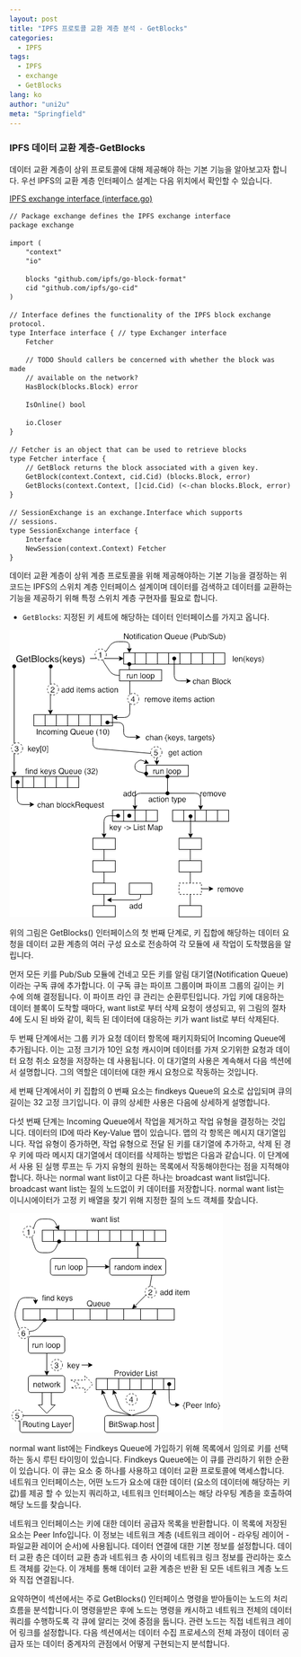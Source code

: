 ```yaml
---
layout: post
title: "IPFS 프로토콜 교환 계층 분석 - GetBlocks"
categories:
  - IPFS
tags:
  - IPFS
  - exchange
  - GetBlocks
lang: ko
author: "uni2u"
meta: "Springfield"
---
```


### IPFS 데이터 교환 계층-GetBlocks

데이터 교환 계층이 상위 프로토콜에 대해 제공해야 하는 기본 기능을 알아보고자 합니다. 우선 IPFS의 교환 계층 인터페이스 설계는 다음 위치에서 확인할 수 있습니다.

[IPFS exchange interface (interface.go)](https://github.com/ipfs/go-ipfs-exchange-interface/blob/master/interface.go)

```
// Package exchange defines the IPFS exchange interface
package exchange

import (
	"context"
	"io"

	blocks "github.com/ipfs/go-block-format"
	cid "github.com/ipfs/go-cid"
)

// Interface defines the functionality of the IPFS block exchange protocol.
type Interface interface { // type Exchanger interface
	Fetcher

	// TODO Should callers be concerned with whether the block was made
	// available on the network?
	HasBlock(blocks.Block) error

	IsOnline() bool

	io.Closer
}

// Fetcher is an object that can be used to retrieve blocks
type Fetcher interface {
	// GetBlock returns the block associated with a given key.
	GetBlock(context.Context, cid.Cid) (blocks.Block, error)
	GetBlocks(context.Context, []cid.Cid) (<-chan blocks.Block, error)
}

// SessionExchange is an exchange.Interface which supports
// sessions.
type SessionExchange interface {
	Interface
	NewSession(context.Context) Fetcher
}
```

데이터 교환 계층이 상위 계층 프로토콜을 위해 제공해야하는 기본 기능을 결정하는 위 코드는 IPFS의 스위치 계층 인터페이스 설계이며 데이터를 검색하고 데이터를 교환하는 기능을 제공하기 위해 특정 스위치 계층 구현자를 필요로 합니다.

- `GetBlocks`: 지정된 키 세트에 해당하는 데이터 인터페이스를 가지고 옵니다.

![GetBlocks interface 단계](/images/exchange01.png)

위의 그림은 GetBlocks() 인터페이스의 첫 번째 단계로, 키 집합에 해당하는 데이터 요청을 데이터 교환 계층의 여러 구성 요소로 전송하여 각 모듈에 새 작업이 도착했음을 알립니다.

먼저 모든 키를 Pub/Sub 모듈에 건네고 모든 키를 알림 대기열(Notification Queue)이라는 구독 큐에 추가합니다. 이 구독 큐는 파이프 그룹이며 파이프 그룹의 길이는 키 수에 의해 결정됩니다. 이 파이프 라인 큐 관리는 순환루틴입니다. 가입 키에 대응하는 데이터 블록이 도착할 때마다, want list로 부터 삭제 요청이 생성되고, 위 그림의 절차 4에 도시 된 바와 같이, 획득 된 데이터에 대응하는 키가 want list로 부터 삭제된다.

두 번째 단계에서는 그룹 키가 요청 데이터 항목에 패키지화되어 Incoming Queue에 추가됩니다. 이는 고정 크기가 10인 요청 캐시이며 데이터를 가져 오기위한 요청과 데이터 요청 취소 요청을 저장하는 데 사용됩니다. 이 대기열의 사용은 계속해서 다음 섹션에서 설명합니다. 그의 역할은 데이터에 대한 캐시 요청으로 작동하는 것입니다.

세 번째 단계에서이 키 집합의 0 번째 요소는 findkeys Queue의 요소로 삽입되며 큐의 길이는 32 고정 크기입니다. 이 큐의 상세한 사용은 다음에 상세하게 설명합니다.

다섯 번째 단계는 Incoming Queue에서 작업을 제거하고 작업 유형을 결정하는 것입니다. 데이터의 ID에 따라 Key-Value 맵이 있습니다. 맵의 각 항목은 메시지 대기열입니다. 작업 유형이 증가하면, 작업 유형으로 전달 된 키를 대기열에 추가하고, 삭제 된 경우 키에 따라 메시지 대기열에서 데이터를 삭제하는 방법은 다음과 같습니다. 이 단계에서 사용 된 실행 루프는 두 가지 유형의 원하는 목록에서 작동해야한다는 점을 지적해야합니다. 하나는 normal want list이고 다른 하나는 broadcast want list입니다. broadcast want list는 질의 노드없이 키 데이터를 저장합니다. normal want list는 이니시에이터가 고정 키 배열을 찾기 위해 지정한 질의 노드 객체를 찾습니다.

![Findkeys Queue 루틴](/images/exchange02.png)

normal want list에는 Findkeys Queue에 가입하기 위해 목록에서 임의로 키를 선택하는 동시 루틴 타이밍이 있습니다. Findkeys Queue에는 이 큐를 관리하기 위한 순환이 있습니다. 이 큐는 요소 중 하나를 사용하고 데이터 교환 프로토콜에 액세스합니다. 네트워크 인터페이스는, 어떤 노드가 요소에 대한 데이터 (요소의 데이터에 해당하는 키 값)를 제공 할 수 있는지 쿼리하고, 네트워크 인터페이스는 해당 라우팅 계층을 호출하여 해당 노드를 찾습니다.

네트워크 인터페이스는 키에 대한 데이터 공급자 목록을 반환합니다. 이 목록에 저장된 요소는 Peer Info입니다. 이 정보는 네트워크 계층 (네트워크 레이어 - 라우팅 레이어 - 파일교환 레이어 순서)에 사용됩니다. 데이터 연결에 대한 기본 정보를 설정합니다. 데이터 교환 층은 데이터 교환 층과 네트워크 층 사이의 네트워크 링크 정보를 관리하는 호스트 객체를 갖는다. 이 개체를 통해 데이터 교환 계층은 반환 된 모든 네트워크 계층 노드와 직접 연결됩니다.

요약하면이 섹션에서는 주로 GetBlocks() 인터페이스 명령을 받아들이는 노드의 처리 흐름을 분석합니다.이 명령을받은 후에 노드는 명령을 캐시하고 네트워크 전체의 데이터 쿼리를 수행하도록 각 큐에 알리는 것에 중점을 둡니다. 관련 노드는 직접 네트워크 레이어 링크를 설정합니다. 다음 섹션에서는 데이터 수집 프로세스의 전체 과정이 데이터 공급자 또는 데이터 중계자의 관점에서 어떻게 구현되는지 분석합니다.
